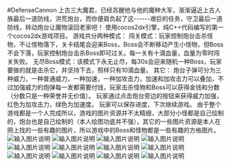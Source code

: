 #DefenseCannon
上古三大魔君，已经苏醒他与他的魔种大军，渐渐逼近上古人族最后一道防线，洪荒炮台，而你便肩负起了这------艰巨的任务，守卫最后一道防线，转动炮台让魔物滚回老家吧！
使用cocos2dx引擎，纯C++代码编写的第一个cocos2dx游戏项目。
游戏共分两种模式：
闯关模式：玩家控制炮台击杀怪物，不让怪物落下，关卡结尾会迎来Boss，Boss会不断移动产生小怪物，但Boss不会下落，玩家控制炮台击杀Boss即可过关。每一关有十滴血量，血量为零时闯关失败。
无尽Boss模式：该模式下永无止尽，每30s会迎来随机一种Boss，玩家要做的就是击杀它，并坚持下去，照样只有10滴血量。
其它：
炮台子弹可分为三种威力，一种普通威力，一种加速，一种加攻击力，加速和加攻击力可以叠加，不过加强威力的炮弹每一发都需要付钱，玩家击杀怪物和Boss可以获得金钱和分数（分数只是一种荣誉并无价值）。
玩家通过点击炮台旁边的按钮来获得威力加强，红色为加攻击力，绿色为加速度。
玩家可以保存进度，下次继续游戏。
由于整个游戏都是一个人完成所以，游戏的图片资源并不太精细，大部分小怪都是自己绘制的，炮台也是自己绘制的（本人绘图功底并不强），其它的一些图片资源是本人在网上找的一些有趣的图片，所以游戏中的Boss和怪物都是一些有趣的方格图片。
![输入图片说明](https://git.oschina.net/uploads/images/2017/0802/213452_6a93687f_1296205.jpeg "1.JPG")
![输入图片说明](https://git.oschina.net/uploads/images/2017/0802/213517_f902c45a_1296205.jpeg "2.JPG")
![输入图片说明](https://git.oschina.net/uploads/images/2017/0802/213525_3c44697c_1296205.jpeg "3.JPG")
![输入图片说明](https://git.oschina.net/uploads/images/2017/0802/213538_f5bedb64_1296205.jpeg "4.JPG")
![输入图片说明](https://git.oschina.net/uploads/images/2017/0802/213546_81134aed_1296205.jpeg "5.JPG")
![输入图片说明](https://git.oschina.net/uploads/images/2017/0802/213554_5d836a87_1296205.jpeg "6.JPG")
![输入图片说明](https://git.oschina.net/uploads/images/2017/0802/213601_482caa12_1296205.jpeg "7.JPG")
![输入图片说明](https://git.oschina.net/uploads/images/2017/0802/213611_a97c25e2_1296205.jpeg "8.JPG")
![输入图片说明](https://git.oschina.net/uploads/images/2017/0802/213618_381fea04_1296205.jpeg "9.JPG")
![输入图片说明](https://git.oschina.net/uploads/images/2017/0802/213626_8b3e8847_1296205.jpeg "10.JPG")
![输入图片说明](https://git.oschina.net/uploads/images/2017/0802/213633_3011bce9_1296205.jpeg "11.JPG")
![输入图片说明](https://git.oschina.net/uploads/images/2017/0802/213642_c57f3da9_1296205.jpeg "12.JPG")

